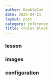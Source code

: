 ```yaml
---
author: DoubleCat
date: 2025-04-11
layout: post
category: reference
title: <rule> block
---
```


### lesson
### images
### configuration
